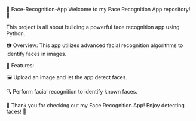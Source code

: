 🌟 Face-Recognition-App
Welcome to my Face Recognition App repository! 👋

This project is all about building a powerful face recognition app using Python.


📷 Overview:
This app utilizes advanced facial recognition algorithms to identify faces in images. 


🌟 Features:

🖼️ Upload an image and let the app detect faces.

🔍 Perform facial recognition to identify known faces.



🎉 Thank you for checking out my Face Recognition App! Enjoy detecting faces! 👋
